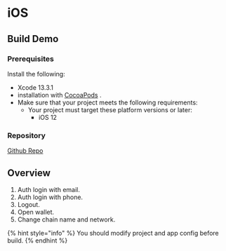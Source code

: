 # iOS

## Build Demo

### Prerequisites <a href="#prerequisites" id="prerequisites"></a>

Install the following:

* Xcode 13.3.1
* installation with [CocoaPods](https://guides.cocoapods.org/using/getting-started.html#getting-started) .
* Make sure that your project meets the following requirements:
  * Your project must target these platform versions or later:
    * iOS 12

### Repository

[Github Repo](https://github.com/Particle-Network/particle-ios)

## Overview

1. Auth login with email.
2. Auth login with phone.
3. Logout.
4. Open wallet.
5. Change chain name and network.

{% hint style="info" %}
You should modify project and app config before build.
{% endhint %}
